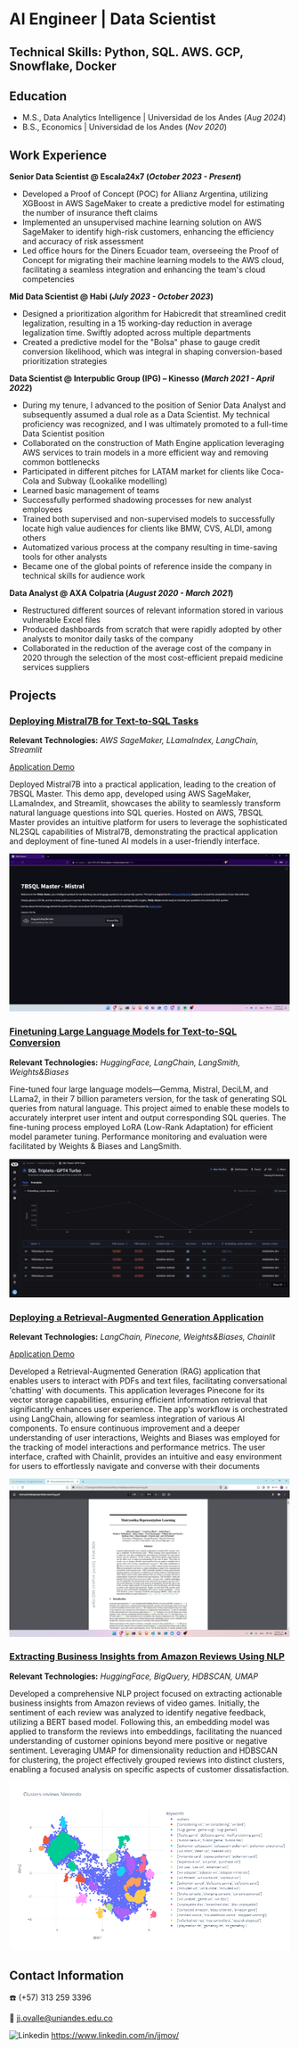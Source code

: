 #  AI Engineer | Data Scientist

## Technical Skills: Python, SQL. AWS. GCP, Snowflake, Docker

## Education							       		
- M.S., Data Analytics Intelligence	| Universidad de los Andes (_Aug 2024_)	 			        		
- B.S., Economics | Universidad de los Andes (_Nov 2020_)

## Work Experience
**Senior Data Scientist @ Escala24x7 (_October 2023 - Present_)**
- Developed a Proof of Concept (POC) for Allianz Argentina, utilizing XGBoost in AWS SageMaker to create a predictive model for estimating the number of insurance theft claims
- Implemented an unsupervised machine learning solution on AWS SageMaker to identify high-risk customers, enhancing the efficiency and accuracy of risk assessment
- Led office hours for the Diners Ecuador team, overseeing the Proof of Concept for migrating their machine learning models to the AWS cloud, facilitating a seamless integration and enhancing the team's cloud competencies

**Mid Data Scientist @ Habi (_July 2023 - October 2023_)**
- Designed a prioritization algorithm for Habicredit that streamlined credit legalization, resulting in a 15 working-day reduction in average legalization time. Swiftly adopted across multiple departments
- Created a predictive model for the "Bolsa" phase to gauge credit conversion likelihood, which was integral in shaping conversion-based prioritization strategies

**Data Scientist @ Interpublic Group (IPG) – Kinesso (_March 2021 - April 2022_)**
- During my tenure, I advanced to the position of Senior Data Analyst and subsequently assumed a dual role as a Data Scientist. My technical proficiency was recognized, and I was ultimately promoted to a full-time Data Scientist position
- Collaborated on the construction of Math Engine application leveraging AWS services to train models in a more efficient
way and removing common bottlenecks
- Participated in different pitches for LATAM market for clients like Coca-Cola and Subway (Lookalike modelling)
- Learned basic management of teams
- Successfully performed shadowing processes for new analyst employees
- Trained both supervised and non-supervised models to successfully locate high value audiences for clients like BMW,
CVS, ALDI, among others
- Automatized various process at the company resulting in time-saving tools for other analysts
- Became one of the global points of reference inside the company in technical skills for audience work

**Data Analyst @ AXA Colpatria (_August 2020 - March 2021_)**
- Restructured different sources of relevant information stored in various vulnerable Excel files
- Produced dashboards from scratch that were rapidly adopted by other analysts to monitor daily tasks of the company
- Collaborated in the reduction of the average cost of the company in 2020 through the selection of the most cost-efficient
prepaid medicine services suppliers

## Projects
### [Deploying Mistral7B for Text-to-SQL Tasks](https://github.com/jjovalle99/7b-SQLMasterApp)
**Relevant Technologies:** *AWS SageMaker, LLamaIndex, LangChain, Streamlit*

[Application Demo](http://ec2-3-91-221-46.compute-1.amazonaws.com:7860/)

Deployed Mistral7B into a practical application, leading to the creation of 7BSQL Master. This demo app, developed using AWS SageMaker, LLamaIndex, and Streamlit, showcases the ability to seamlessly transform natural language questions into SQL queries. Hosted on AWS, 7BSQL Master provides an intuitive platform for users to leverage the sophisticated NL2SQL capabilities of Mistral7B, demonstrating the practical application and deployment of fine-tuned AI models in a user-friendly interface.

![results1](/assets/7bsqlmaster.gif)

### [Finetuning Large Language Models for Text-to-SQL Conversion](https://github.com/jjovalle99/7b-SQLMaster-FineTune)
**Relevant Technologies:** *HuggingFace, LangChain, LangSmith, Weights&Biases*

Fine-tuned four large language models—Gemma, Mistral, DeciLM, and LLama2, in their 7 billion parameters version, for the task of generating SQL queries from natural language. This project aimed to enable these models to accurately interpret user intent and output corresponding SQL queries. The fine-tuning process employed LoRA (Low-Rank Adaptation) for efficient model parameter tuning. Performance monitoring and evaluation were facilitated by Weights & Biases and LangSmith.

![results2](/assets/model_eval.png)


### [Deploying a Retrieval-Augmented Generation Application](https://github.com/jjovalle99/DocuQuery2)
**Relevant Technologies:** *LangChain, Pinecone, Weights&Biases, Chainlit*

[Application Demo](https://huggingface.co/spaces/jjovalle99/DocuQuery2)

Developed a Retrieval-Augmented Generation (RAG) application that enables users to interact with PDFs and text files, facilitating conversational 'chatting' with documents. This application leverages Pinecone for its vector storage capabilities, ensuring efficient information retrieval that significantly enhances user experience. The app's workflow is orchestrated using LangChain, allowing for seamless integration of various AI components. To ensure continuous improvement and a deeper understanding of user interactions, Weights and Biases was employed for the tracking of model interactions and performance metrics. The user interface, crafted with Chainlit, provides an intuitive and easy environment for users to effortlessly navigate and converse with their documents

![results3](/assets/docuquery.gif)

### [Extracting Business Insights from Amazon Reviews Using NLP](https://github.com/jjovalle99/AmazonNLP)
**Relevant Technologies:** *HuggingFace, BigQuery, HDBSCAN, UMAP*

Developed a comprehensive NLP project focused on extracting actionable business insights from Amazon reviews of video games. Initially, the sentiment of each review was analyzed to identify negative feedback, utilizing a BERT based model. Following this, an embedding model was applied to transform the reviews into embeddings, facilitating the nuanced understanding of customer opinions beyond mere positive or negative sentiment. Leveraging UMAP for dimensionality reduction and HDBSCAN for clustering, the project effectively grouped reviews into distinct clusters, enabling a focused analysis on specific aspects of customer dissatisfaction. 

![results4](/assets/clusters.png)

##  Contact Information
☎️ (+57) 313 259 3396 

📧 jj.ovalle@uniandes.edu.co 

![Linkedin](https://i.stack.imgur.com/gVE0j.png) https://www.linkedin.com/in/jjmov/
